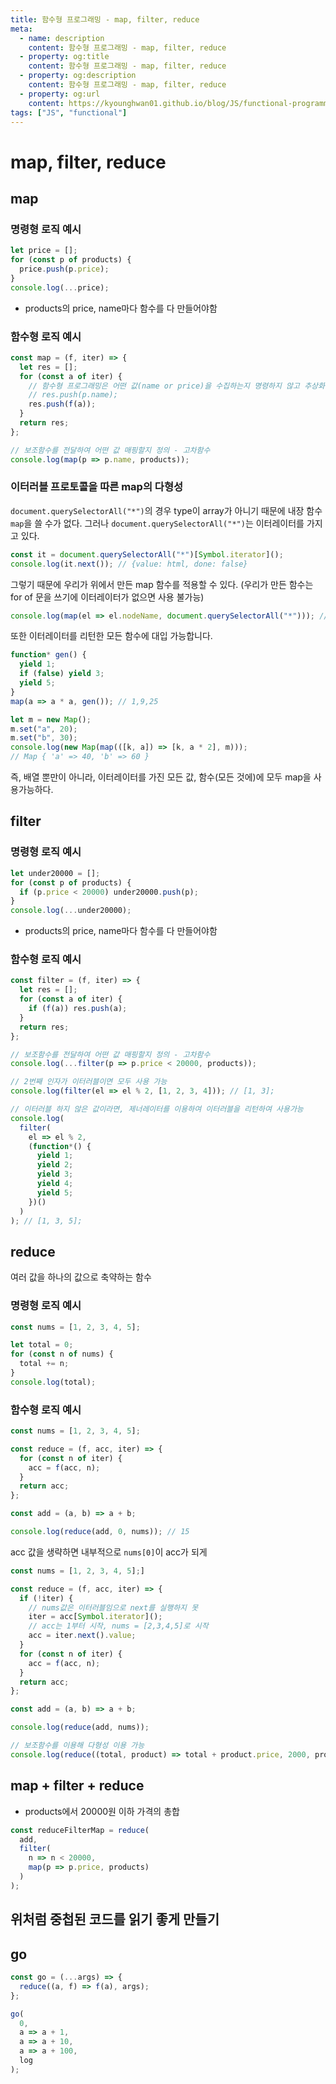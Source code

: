 ```yaml
---
title: 함수형 프로그래밍 - map, filter, reduce
meta:
  - name: description
    content: 함수형 프로그래밍 - map, filter, reduce
  - property: og:title
    content: 함수형 프로그래밍 - map, filter, reduce
  - property: og:description
    content: 함수형 프로그래밍 - map, filter, reduce
  - property: og:url
    content: https://kyounghwan01.github.io/blog/JS/functional-programming/map-filter-reduce/
tags: ["JS", "functional"]
---
```


# map, filter, reduce

## map

### 명령형 로직 예시

```js
let price = [];
for (const p of products) {
  price.push(p.price);
}
console.log(...price);
```

- products의 price, name마다 함수를 다 만들어야함

### 함수형 로직 예시

```js
const map = (f, iter) => {
  let res = [];
  for (const a of iter) {
    // 함수형 프로그래밍은 어떤 값(name or price)을 수집하는지 명령하지 않고 추상화 시킨다
    // res.push(p.name);
    res.push(f(a));
  }
  return res;
};

// 보조함수를 전달하여 어떤 값 매핑할지 정의 - 고차함수
console.log(map(p => p.name, products));
```

### 이터러블 프로토콜을 따른 map의 다형성

`document.querySelectorAll("*")`의 경우 type이 array가 아니기 때문에 내장 함수 `map`을 쓸 수가 없다.
그러나 `document.querySelectorAll("*")`는 이터레이터를 가지고 있다.

```js
const it = document.querySelectorAll("*")[Symbol.iterator]();
console.log(it.next()); // {value: html, done: false}
```

그렇기 때문에 우리가 위에서 만든 map 함수를 적용할 수 있다. (우리가 만든 함수는 for of 문을 쓰기에 이터레이터가 없으면 사용 불가능)

```js
console.log(map(el => el.nodeName, document.querySelectorAll("*"))); // ['HTML', 'HEAD', 'BODY', 'SCRIPT']
```

또한 이터레이터를 리턴한 모든 함수에 대입 가능합니다.

```js
function* gen() {
  yield 1;
  if (false) yield 3;
  yield 5;
}
map(a => a * a, gen()); // 1,9,25

let m = new Map();
m.set("a", 20);
m.set("b", 30);
console.log(new Map(map(([k, a]) => [k, a * 2], m)));
// Map { 'a' => 40, 'b' => 60 }
```

즉, 배열 뿐만이 아니라, 이터레이터를 가진 모든 값, 함수(모든 것에)에 모두 map을 사용가능하다.

## filter

### 명령형 로직 예시

```js
let under20000 = [];
for (const p of products) {
  if (p.price < 20000) under20000.push(p);
}
console.log(...under20000);
```

- products의 price, name마다 함수를 다 만들어야함

### 함수형 로직 예시

```js
const filter = (f, iter) => {
  let res = [];
  for (const a of iter) {
    if (f(a)) res.push(a);
  }
  return res;
};

// 보조함수를 전달하여 어떤 값 매핑할지 정의 - 고차함수
console.log(...filter(p => p.price < 20000, products));

// 2번째 인자가 이터러블이면 모두 사용 가능
console.log(filter(el => el % 2, [1, 2, 3, 4])); // [1, 3];

// 이터러블 하지 않은 값이라면, 제너레이터를 이용하여 이터러블을 리턴하여 사용가능
console.log(
  filter(
    el => el % 2,
    (function*() {
      yield 1;
      yield 2;
      yield 3;
      yield 4;
      yield 5;
    })()
  )
); // [1, 3, 5];
```

## reduce

여러 값을 하나의 값으로 축약하는 함수

### 명령형 로직 예시

```js
const nums = [1, 2, 3, 4, 5];

let total = 0;
for (const n of nums) {
  total += n;
}
console.log(total);
```

### 함수형 로직 예시

```js
const nums = [1, 2, 3, 4, 5];

const reduce = (f, acc, iter) => {
  for (const n of iter) {
    acc = f(acc, n);
  }
  return acc;
};

const add = (a, b) => a + b;

console.log(reduce(add, 0, nums)); // 15
```

acc 값을 생략하면 내부적으로 `nums[0]`이 acc가 되게

```js
const nums = [1, 2, 3, 4, 5];]

const reduce = (f, acc, iter) => {
  if (!iter) {
    // nums값은 이터러블임으로 next를 실행하지 못
    iter = acc[Symbol.iterator]();
    // acc는 1부터 시작, nums = [2,3,4,5]로 시작
    acc = iter.next().value;
  }
  for (const n of iter) {
    acc = f(acc, n);
  }
  return acc;
};

const add = (a, b) => a + b;

console.log(reduce(add, nums));

// 보조함수를 이용해 다형성 이용 가능
console.log(reduce((total, product) => total + product.price, 2000, products)); // 60000

```

## map + filter + reduce

- products에서 20000원 이하 가격의 총합

```js
const reduceFilterMap = reduce(
  add,
  filter(
    n => n < 20000,
    map(p => p.price, products)
  )
);
```

## 위처럼 중첩된 코드를 읽기 좋게 만들기

## go

```js
const go = (...args) => {
  reduce((a, f) => f(a), args);
};

go(
  0,
  a => a + 1,
  a => a + 10,
  a => a + 100,
  log
);
```
